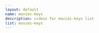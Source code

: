```yaml
--- 
layout: default
name: movies-keys
description: videos for movies-keys list
list: movies-keys
---
```


<div class="player">
<div id="player"><!-- "https://www.youtube.com/watch?v={{site.data.lists[page.list][0]}}" --></div>
</div>

